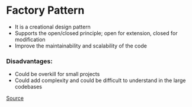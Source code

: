 # Factory Pattern

- It is a creational design pattern
- Supports the open/closed principle; open for extension, closed for modification
- Improve the maintainability and scalability of the code

### Disadvantages:

- Could be overkill for small projects
- Could add complexity and could be difficult to understand in the large codebases

[Source](https://medium.com/@eshikashah2001/exploring-the-factory-method-design-pattern-4d270b6ff935#:~:text=The%20Factory%20Method%20pattern%20is,code%20that%20uses%20the%20objects)

